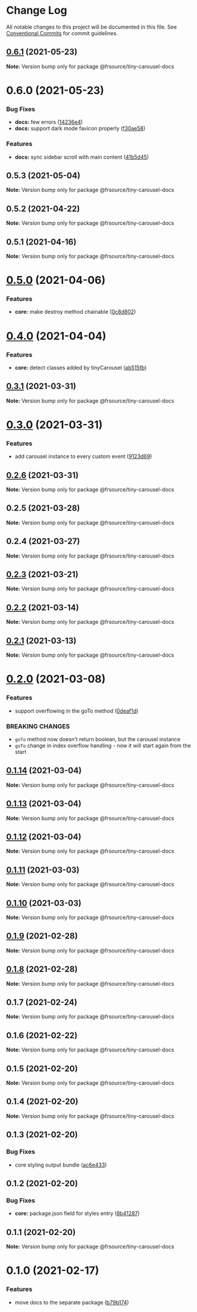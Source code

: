 # Change Log

All notable changes to this project will be documented in this file.
See [Conventional Commits](https://conventionalcommits.org) for commit guidelines.

## [0.6.1](https://github.com/FRSource/tiny-carousel/compare/@frsource/tiny-carousel-docs@0.6.0...@frsource/tiny-carousel-docs@0.6.1) (2021-05-23)

**Note:** Version bump only for package @frsource/tiny-carousel-docs





# 0.6.0 (2021-05-23)


### Bug Fixes

* **docs:** few errors ([14236e4](https://github.com/FRSource/tiny-carousel/commit/14236e4e962def68e9ecfd4e5e14b1d604f398b8))
* **docs:** support dark mode favicon properly ([f30ae58](https://github.com/FRSource/tiny-carousel/commit/f30ae5813aafe759d9dda945c0835b4612b89a2d))


### Features

* **docs:** sync sidebar scroll with main content ([41b5d45](https://github.com/FRSource/tiny-carousel/commit/41b5d4580b9e51235c138b4e73ec30f02d7e2d1a))





## 0.5.3 (2021-05-04)

**Note:** Version bump only for package @frsource/tiny-carousel-docs





## 0.5.2 (2021-04-22)

**Note:** Version bump only for package @frsource/tiny-carousel-docs





## 0.5.1 (2021-04-16)

**Note:** Version bump only for package @frsource/tiny-carousel-docs





# [0.5.0](https://github.com/FRSource/tiny-carousel/compare/@frsource/tiny-carousel-docs@0.4.0...@frsource/tiny-carousel-docs@0.5.0) (2021-04-06)


### Features

* **core:** make destroy method chainable ([0c8d802](https://github.com/FRSource/tiny-carousel/commit/0c8d80262e6c06018ce0d0ccad16e2cc79c5aa27))





# [0.4.0](https://github.com/FRSource/tiny-carousel/compare/@frsource/tiny-carousel-docs@0.3.1...@frsource/tiny-carousel-docs@0.4.0) (2021-04-04)


### Features

* **core:** detect classes added by tinyCarousel ([ab515fb](https://github.com/FRSource/tiny-carousel/commit/ab515fbf7ae4bba59d267ab2479fe748b0fd746a))





## [0.3.1](https://github.com/FRSource/tiny-carousel/compare/@frsource/tiny-carousel-docs@0.3.0...@frsource/tiny-carousel-docs@0.3.1) (2021-03-31)

**Note:** Version bump only for package @frsource/tiny-carousel-docs





# [0.3.0](https://github.com/FRSource/tiny-carousel/compare/@frsource/tiny-carousel-docs@0.2.6...@frsource/tiny-carousel-docs@0.3.0) (2021-03-31)


### Features

* add carousel instance to every custom event ([9123d69](https://github.com/FRSource/tiny-carousel/commit/9123d69d15ff9c3ae241e5c21294b0ad8743c3fb))





## [0.2.6](https://github.com/FRSource/tiny-carousel/compare/@frsource/tiny-carousel-docs@0.2.5...@frsource/tiny-carousel-docs@0.2.6) (2021-03-31)

**Note:** Version bump only for package @frsource/tiny-carousel-docs





## 0.2.5 (2021-03-28)

**Note:** Version bump only for package @frsource/tiny-carousel-docs





## 0.2.4 (2021-03-27)

**Note:** Version bump only for package @frsource/tiny-carousel-docs





## [0.2.3](https://github.com/FRSource/tiny-carousel/compare/@frsource/tiny-carousel-docs@0.2.2...@frsource/tiny-carousel-docs@0.2.3) (2021-03-21)

**Note:** Version bump only for package @frsource/tiny-carousel-docs





## [0.2.2](https://github.com/FRSource/tiny-carousel/compare/@frsource/tiny-carousel-docs@0.2.1...@frsource/tiny-carousel-docs@0.2.2) (2021-03-14)

**Note:** Version bump only for package @frsource/tiny-carousel-docs





## [0.2.1](https://github.com/FRSource/tiny-carousel/compare/@frsource/tiny-carousel-docs@0.2.0...@frsource/tiny-carousel-docs@0.2.1) (2021-03-13)

**Note:** Version bump only for package @frsource/tiny-carousel-docs





# [0.2.0](https://github.com/FRSource/tiny-carousel/compare/@frsource/tiny-carousel-docs@0.1.14...@frsource/tiny-carousel-docs@0.2.0) (2021-03-08)


### Features

* support overflowing in the goTo method ([0deaf1d](https://github.com/FRSource/tiny-carousel/commit/0deaf1dfa7f17f55c2d4c454d1cc10f18ad7f8a0))


### BREAKING CHANGES

* `goTo` method now doesn't return boolean, but the carousel instance
* `goTo` change in index overflow handling - now it will start again from the start





## [0.1.14](https://github.com/FRSource/tiny-carousel/compare/@frsource/tiny-carousel-docs@0.1.13...@frsource/tiny-carousel-docs@0.1.14) (2021-03-04)

**Note:** Version bump only for package @frsource/tiny-carousel-docs





## [0.1.13](https://github.com/FRSource/tiny-carousel/compare/@frsource/tiny-carousel-docs@0.1.12...@frsource/tiny-carousel-docs@0.1.13) (2021-03-04)

**Note:** Version bump only for package @frsource/tiny-carousel-docs





## [0.1.12](https://github.com/FRSource/tiny-carousel/compare/@frsource/tiny-carousel-docs@0.1.11...@frsource/tiny-carousel-docs@0.1.12) (2021-03-04)

**Note:** Version bump only for package @frsource/tiny-carousel-docs





## [0.1.11](https://github.com/FRSource/tiny-carousel/compare/@frsource/tiny-carousel-docs@0.1.10...@frsource/tiny-carousel-docs@0.1.11) (2021-03-03)

**Note:** Version bump only for package @frsource/tiny-carousel-docs





## [0.1.10](https://github.com/FRSource/tiny-carousel/compare/@frsource/tiny-carousel-docs@0.1.9...@frsource/tiny-carousel-docs@0.1.10) (2021-03-03)

**Note:** Version bump only for package @frsource/tiny-carousel-docs





## [0.1.9](https://github.com/FRSource/tiny-carousel/compare/@frsource/tiny-carousel-docs@0.1.8...@frsource/tiny-carousel-docs@0.1.9) (2021-02-28)

**Note:** Version bump only for package @frsource/tiny-carousel-docs





## [0.1.8](https://github.com/FRSource/tiny-carousel/compare/@frsource/tiny-carousel-docs@0.1.7...@frsource/tiny-carousel-docs@0.1.8) (2021-02-28)

**Note:** Version bump only for package @frsource/tiny-carousel-docs





## 0.1.7 (2021-02-24)

**Note:** Version bump only for package @frsource/tiny-carousel-docs





## 0.1.6 (2021-02-22)

**Note:** Version bump only for package @frsource/tiny-carousel-docs





## 0.1.5 (2021-02-20)

**Note:** Version bump only for package @frsource/tiny-carousel-docs





## 0.1.4 (2021-02-20)

**Note:** Version bump only for package @frsource/tiny-carousel-docs





## 0.1.3 (2021-02-20)


### Bug Fixes

* core styling output bundle ([ac6e433](https://github.com/FRSource/tiny-carousel/commit/ac6e433d8496b99ab7ffb68cbf58bf8b6d3d0ce0))





## 0.1.2 (2021-02-20)


### Bug Fixes

* **core:** package.json field for styles entry ([8b41287](https://github.com/FRSource/tiny-carousel/commit/8b412873818cc94e6810f3247046477a53d150ed))





## 0.1.1 (2021-02-20)

**Note:** Version bump only for package @frsource/tiny-carousel-docs





# 0.1.0 (2021-02-17)


### Features

* move docs to the separate package ([b79b174](https://github.com/FRSource/tiny-carousel/commit/b79b174774e401d09ba2fd3877475741282c6eca))
